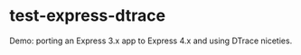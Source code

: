 test-express-dtrace
===================

Demo: porting an Express 3.x app to Express 4.x and using DTrace niceties.
